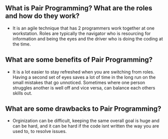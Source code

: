 ## What is Pair Programming? What are the roles and how do they work?
* It is an agile technique that has 2 programmers work together at one workstation. Roles are typically the navigator who is resourcing for information and being the eyes and the driver who is doing the coding at the time.
## What are some benefits of Pair Programming?
* It is a lot easier to stay refreshed when you are switching from roles. Having a second set of eyes saves a lot of time in the long run on the small mistakes that go unnoticed. Sometimes where one person struggles another is well off and vice versa, can balance each others skills out.
## What are some drawbacks to Pair Programming?
* Orginization can be difficult, keeping the same overall goal is huge and can be hard, and it can be hard if the code isnt written the way you are used to, to resolve issues.